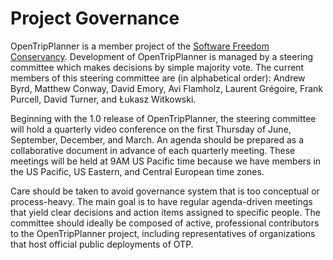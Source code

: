 # Project Governance

OpenTripPlanner is a member project of the [Software Freedom Conservancy](https://sfconservancy.org/members/current/). Development of OpenTripPlanner is managed by a steering committee which makes decisions by simple majority vote. The current members of this steering committee are (in alphabetical order): Andrew Byrd, Matthew Conway, David Emory, Avi Flamholz, Laurent Grégoire, Frank Purcell, David Turner, and Łukasz Witkowski.

Beginning with the 1.0 release of OpenTripPlanner, the steering committee will hold a quarterly video conference on the first Thursday of June, September, December, and March. An agenda should be prepared as a collaborative document in advance of each quarterly meeting. These meetings will be held at 9AM US Pacific time because we have members in the US Pacific, US Eastern, and Central European time zones.

Care should be taken to avoid governance system that is too conceptual or process-heavy. The main goal is to have regular agenda-driven meetings that yield clear decisions and action items assigned to specific people. The committee should ideally be composed of active, professional contributors to the OpenTripPlanner project, including representatives of organizations that host official public deployments of OTP.
